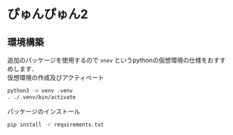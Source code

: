 # ぴゅんぴゅん2

## 環境構築
追加のパッケージを使用するので `vnev` というpythonの仮想環境の仕様をおすすめします．  
仮想環境の作成及びアクティベート
```bash
python3 -m venv .venv
. ./.venv/bin/activate
```
パッケージのインストール
```bash
pip install -r requirements.txt
```